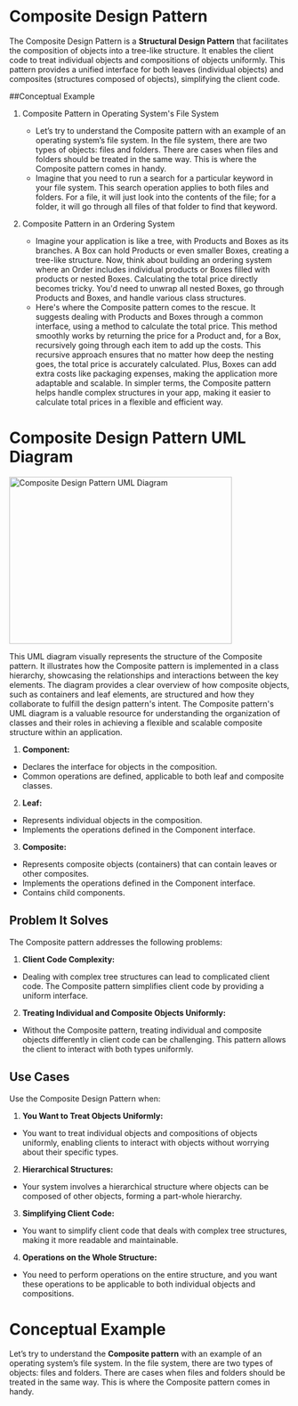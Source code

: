 # Composite Design Pattern

The Composite Design Pattern is a **Structural Design Pattern** that facilitates the composition of objects into a tree-like structure. It enables the client code to treat individual objects and compositions of objects uniformly. This pattern provides a unified interface for both leaves (individual objects) and composites (structures composed of objects), simplifying the client code.

##Conceptual Example
1. Composite Pattern in Operating System's File System
   - Let’s try to understand the Composite pattern with an example of an operating system’s file system. In the file system, there are two types of objects: files and folders. There are cases when files and folders should be treated in the same way. This is where the Composite pattern comes in handy. 
   - Imagine that you need to run a search for a particular keyword in your file system. This search operation applies to both files and folders. For a file, it will just look into the contents of the file; for a folder, it will go through all files of that folder to find that keyword.
   
2. Composite Pattern in an Ordering System
   - Imagine your application is like a tree, with Products and Boxes as its branches. A Box can hold Products or even smaller Boxes, creating a tree-like structure. Now, think about building an ordering system where an Order includes individual products or Boxes filled with products or nested Boxes. Calculating the total price directly becomes tricky. You'd need to unwrap all nested Boxes, go through Products and Boxes, and handle various class structures.
   - Here's where the Composite pattern comes to the rescue. It suggests dealing with Products and Boxes through a common interface, using a method to calculate the total price. This method smoothly works by returning the price for a Product and, for a Box, recursively going through each item to add up the costs. This recursive approach ensures that no matter how deep the nesting goes, the total price is accurately calculated. Plus, Boxes can add extra costs like packaging expenses, making the application more adaptable and scalable. In simpler terms, the Composite pattern helps handle complex structures in your app, making it easier to calculate total prices in a flexible and efficient way.
   
# Composite Design Pattern UML Diagram

  <img src="/Users/nikhilkumar/GolandProjects/low-level-design/structural_design_pattern/composite_design_pattern/composite_design_pattern_uml_diagram.png" alt="Composite Design Pattern UML Diagram" width="400" height="300">


This UML diagram visually represents the structure of the Composite pattern. It illustrates how the Composite pattern is implemented in a class hierarchy, showcasing the relationships and interactions between the key elements. The diagram provides a clear overview of how composite objects, such as containers and leaf elements, are structured and how they collaborate to fulfill the design pattern's intent. The Composite pattern's UML diagram is a valuable resource for understanding the organization of classes and their roles in achieving a flexible and scalable composite structure within an application.
1. **Component:**
  - Declares the interface for objects in the composition.
  - Common operations are defined, applicable to both leaf and composite classes.

2. **Leaf:**
  - Represents individual objects in the composition.
  - Implements the operations defined in the Component interface.

3. **Composite:**
  - Represents composite objects (containers) that can contain leaves or other composites.
  - Implements the operations defined in the Component interface.
  - Contains child components.

## Problem It Solves

The Composite pattern addresses the following problems:

1. **Client Code Complexity:**
  - Dealing with complex tree structures can lead to complicated client code. The Composite pattern simplifies client code by providing a uniform interface.

2. **Treating Individual and Composite Objects Uniformly:**
  - Without the Composite pattern, treating individual and composite objects differently in client code can be challenging. This pattern allows the client to interact with both types uniformly.

## Use Cases

Use the Composite Design Pattern when:

1. **You Want to Treat Objects Uniformly:**
  - You want to treat individual objects and compositions of objects uniformly, enabling clients to interact with objects without worrying about their specific types.

2. **Hierarchical Structures:**
  - Your system involves a hierarchical structure where objects can be composed of other objects, forming a part-whole hierarchy.

3. **Simplifying Client Code:**
  - You want to simplify client code that deals with complex tree structures, making it more readable and maintainable.

4. **Operations on the Whole Structure:**
  - You need to perform operations on the entire structure, and you want these operations to be applicable to both individual objects and compositions.

# Conceptual Example

Let’s try to understand the **Composite pattern** with an example of an operating system’s file system. In the file system, there are two types of objects: files and folders. There are cases when files and folders should be treated in the same way. This is where the Composite pattern comes in handy.
